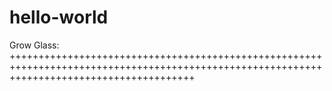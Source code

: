 # hello-world
Grow Glass:  
++++++++++++++++++++++++++++++++++++++++++++++++++++++++++++++++++++++++++++++++++++++++++++++++++++++++++++++++++++++++++++++++++++++++++++